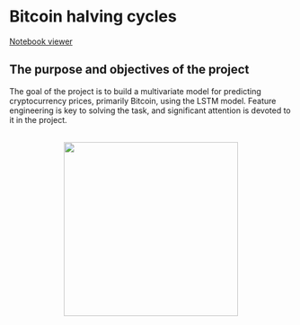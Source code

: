 #  Bitcoin halving cycles  
  
[Notebook viewer](https://nbviewer.org/github/ootho/crypto_forecasting/tree/master/features/halving_cycles/halving_cycles.ipynb)  

## The purpose and objectives of the project  
  
The goal of the project is to build a multivariate model for predicting cryptocurrency prices, primarily Bitcoin, using the LSTM model. Feature engineering is key to solving the task, and significant attention is devoted to it in the project.  
  
<br>

<div id="gif" align="center">
  <img src="https://media.giphy.com/media/XzqEFZ06NSFgXaut2g/giphy.gif" width="310"/>
</div>